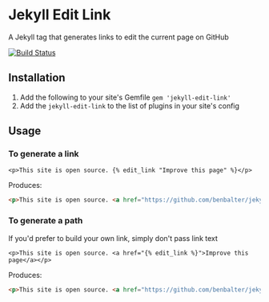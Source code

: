 # Jekyll Edit Link

A Jekyll tag that generates links to edit the current page on GitHub

[![Build Status](https://travis-ci.org/benbalter/jekyll-edit-link.svg?branch=master)](https://travis-ci.org/benbalter/jekyll-edit-link)

## Installation

1. Add the following to your site's Gemfile `gem 'jekyll-edit-link'`
2. Add the `jekyll-edit-link` to the list of plugins in your site's config

## Usage

### To generate a link

```liquid
<p>This site is open source. {% edit_link "Improve this page" %}</p>
```

Produces:

```html
<p>This site is open source. <a href="https://github.com/benbalter/jekyll-edit-link/edit/master/README.md">Improve this page</a></p>
```

### To generate a path

If you'd prefer to build your own link, simply don't pass link text

```liquid
<p>This site is open source. <a href="{% edit_link %}">Improve this page</a></p>
```

Produces:


```html
<p>This site is open source. <a href="https://github.com/benbalter/jekyll-edit-link/edit/master/README.md">Improve this page</a></p>
```
